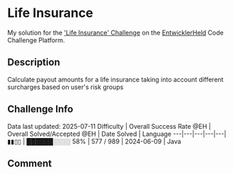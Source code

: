# Life Insurance

My solution for the ['Life Insurance' Challenge](https://platform.entwicklerheld.de/challenge/life-insurance?technology=Java) on the [EntwicklerHeld](https://platform.entwicklerheld.de/) Code Challenge Platform.

## Description
Calculate payout amounts for a life insurance taking into account different surcharges based on user's risk groups

## Challenge Info
Data last updated: 2025-07-11
Difficulty | Overall Success Rate @EH | Overall Solved/Accepted @EH | Date Solved | Language
---|---|---|---|---|
▮▮▯▯ | ██████░░░░ 58% | 577 / 989 | 2024-06-09 | Java

## Comment
